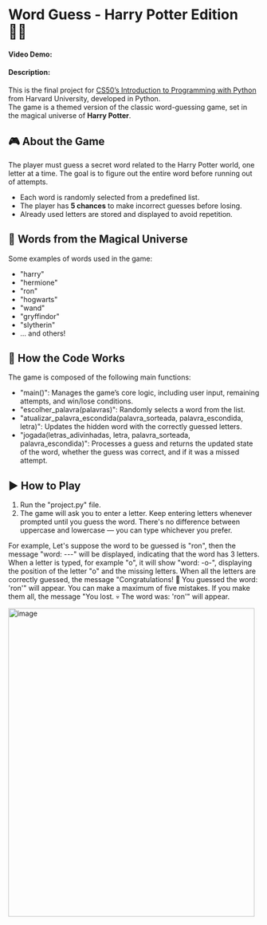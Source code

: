 # Word Guess - Harry Potter Edition 🧙‍♂️

#### Video Demo:  <URL HERE>
#### Description:
This is the final project for [CS50’s Introduction to Programming with Python](https://cs50.harvard.edu/python/) from Harvard University, developed in Python.  
The game is a themed version of the classic word-guessing game, set in the magical universe of **Harry Potter**.

## 🎮 About the Game

The player must guess a secret word related to the Harry Potter world, one letter at a time. The goal is to figure out the entire word before running out of attempts.

- Each word is randomly selected from a predefined list.
- The player has **5 chances** to make incorrect guesses before losing.
- Already used letters are stored and displayed to avoid repetition.

## 🧠 Words from the Magical Universe

Some examples of words used in the game:
- "harry"
- "hermione"
- "ron"
- "hogwarts"
- "wand"
- "gryffindor"
- "slytherin"
- ... and others!

## 🧾 How the Code Works

The game is composed of the following main functions:

- "main()": Manages the game’s core logic, including user input, remaining attempts, and win/lose conditions.
- "escolher_palavra(palavras)": Randomly selects a word from the list.
- "atualizar_palavra_escondida(palavra_sorteada, palavra_escondida, letra)": Updates the hidden word with the correctly guessed letters.
- "jogada(letras_adivinhadas, letra, palavra_sorteada, palavra_escondida)": Processes a guess and returns the updated state of the word, whether the guess was correct, and if it was a missed attempt.

## ▶️ How to Play

1. Run the "project.py" file.  
2. The game will ask you to enter a letter. Keep entering letters whenever prompted until you guess the word. There's no difference between uppercase and lowercase — you can type whichever you prefer.

  For example,
  Let's suppose the word to be guessed is "ron", then the message "word: ---" will be displayed, indicating that the word has 3 letters.
  When a letter is typed, for example "o", it will show "word: -o-", displaying the position of the letter "o" and the missing letters.
  When all the letters are correctly guessed, the message "Congratulations! 🎉 You guessed the word: 'ron'" will appear.
  You can make a maximum of five mistakes. If you make them all, the message "You lost. 💀 The word was: 'ron'" will appear.


<img width="494" height="619" alt="image" src="https://github.com/user-attachments/assets/c2f1bd3b-2dbf-4b44-936c-291765419033" />

